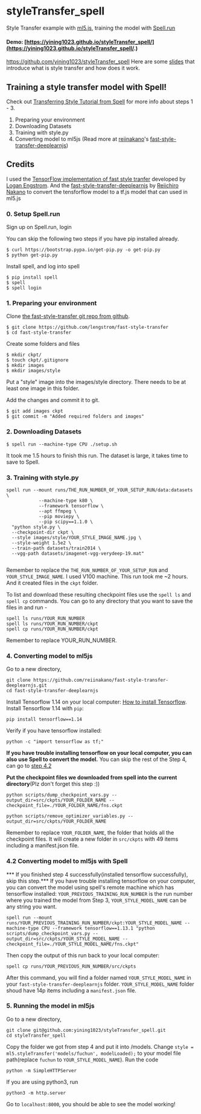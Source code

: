 # styleTransfer_spell
Style Transfer example with [ml5.js](http://ml5js.org/), training the model with [Spell.run](https://learn.spell.run/)

#### Demo: [https://yining1023.github.io/styleTransfer_spell/](https://yining1023.github.io/styleTransfer_spell/.)
https://github.com/yining1023/styleTransfer_spell
Here are some [slides](https://bit.ly/2xB9t8K) that introduce what is style transfer and how does it work.

## Training a style transfer model with Spell!

Check out [Transferring Style Tutorial from Spell](https://learn.spell.run/transferring_style) for more info about steps 1 - 3.
1. Preparing your environment
2. Downloading Datasets
3. Training with style.py
4. Converting model to ml5js (Read more at [reiinakano](https://github.com/reiinakano)'s [fast-style-transfer-deeplearnjs](https://github.com/reiinakano/fast-style-transfer-deeplearnjs#adding-your-own-styles))

## Credits
I used the [TensorFlow implementation of fast style tranfer](https://github.com/lengstrom/fast-style-transfer) developed by [Logan Engstrom](https://github.com/lengstrom). And the [fast-style-transfer-deeplearnjs](https://github.com/reiinakano/fast-style-transfer-deeplearnjs) by [Reiichiro Nakano](https://github.com/reiinakano) to convert the tensforflow model to a tf.js model that can used in ml5.js

### 0. Setup Spell.run
Sign up on Spell.run, login

You can skip the following two steps if you have pip installed already.
```
$ curl https://bootstrap.pypa.io/get-pip.py -o get-pip.py
$ python get-pip.py

```
Install spell, and log into spell
```
$ pip install spell
$ spell
$ spell login

```

### 1. Preparing your environment
Clone [the fast-style-transfer git repo from github](https://github.com/lengstrom/fast-style-transfer).
```
$ git clone https://github.com/lengstrom/fast-style-transfer
$ cd fast-style-transfer

```

Create some folders and files
```
$ mkdir ckpt/
$ touch ckpt/.gitignore
$ mkdir images
$ mkdir images/style

```

Put a "style" image into the images/style directory. There needs to be at least one image in this folder.

Add the changes and commit it to git.
```
$ git add images ckpt
$ git commit -m "Added required folders and images"

```

### 2. Downloading Datasets
```
$ spell run --machine-type CPU ./setup.sh
```
It took me 1.5 hours to finish this run. The dataset is large, it takes time to save to Spell.

### 3. Training with style.py
```
spell run --mount runs/THE_RUN_NUMBER_OF_YOUR_SETUP_RUN/data:datasets \
            --machine-type k80 \
            --framework tensorflow \
            --apt ffmpeg \
            --pip moviepy \
            --pip scipy==1.1.0 \
  "python style.py \
  --checkpoint-dir ckpt \
  --style images/style/YOUR_STYLE_IMAGE_NAME.jpg \
  --style-weight 1.5e2 \
  --train-path datasets/train2014 \
  --vgg-path datasets/imagenet-vgg-verydeep-19.mat"
  
```
Remember to replace the `THE_RUN_NUMBER_OF_YOUR_SETUP_RUN` and `YOUR_STYLE_IMAGE_NAME`.
I used V100 machine. This run took me ~2 hours. And it created files in the `ckpt` folder.

To list and download these resulting checkpoint files use the `spell ls` and `spell cp` commands.
You can go to any directory that you want to save the files in and run -
```
spell ls runs/YOUR_RUN_NUMBER
spell ls runs/YOUR_RUN_NUMBER/ckpt
spell cp runs/YOUR_RUN_NUMBER/ckpt

```
Remember to replace YOUR_RUN_NUMBER.

### 4. Converting model to ml5js
Go to a new directory,
```
git clone https://github.com/reiinakano/fast-style-transfer-deeplearnjs.git
cd fast-style-transfer-deeplearnjs
```
Install Tensorflow 1.14 on your local computer: [How to install Tensorflow](https://www.tensorflow.org/install/pip).
Install Tensorflow 1.14 with `pip`:
```
pip install tensorflow==1.14
```
Verify if you have tensorflow installed:
```
python -c "import tensorflow as tf;"
```

<b>If you have trouble installing tensorflow on your local computer, you can also use Spell to convert the model.</b> You can skip the rest of the Step 4, can go to [step 4.2](#step4-2)

<b>Put the checkpoint files we downloaded from spell into the current directory</b>(Plz don't forget this step :))
```
python scripts/dump_checkpoint_vars.py --output_dir=src/ckpts/YOUR_FOLDER_NAME --checkpoint_file=./YOUR_FOLDER_NAME/fns.ckpt

python scripts/remove_optimizer_variables.py --output_dir=src/ckpts/YOUR_FOLDER_NAME

```

Remember to replace `YOUR_FOLDER_NAME`, the folder that holds all the checkpoint files.
It will create a new folder in `src/ckpts` with 49 items including a manifest.json file.

### <a name="step4-2"></a> 4.2 Converting model to ml5js with Spell
*** If you finished step 4 successfully(installed tensorflow successfully), skip this step.***
If you have trouble installing tensorflow on your computer, you can convert the model using spell's remote machine which has tensorflow installed: `YOUR_PREVIOUS_TRAINING_RUN_NUMBER` is the run number where you trained the model from Step 3, `YOUR_STYLE_MODEL_NAME` can be any string you want.
```
spell run --mount runs/YOUR_PREVIOUS_TRAINING_RUN_NUMBER/ckpt:YOUR_STYLE_MODEL_NAME --machine-type CPU --framework tensorflow==1.13.1 "python scripts/dump_checkpoint_vars.py --output_dir=src/ckpts/YOUR_STYLE_MODEL_NAME --checkpoint_file=./YOUR_STYLE_MODEL_NAME/fns.ckpt"
```
Then copy the output of this run back to your local computer:
```
spell cp runs/YOUR_PREVIOUS_RUN_NUMBER/src/ckpts
```
After this command, you will find a folder named `YOUR_STYLE_MODEL_NAME` in your `fast-style-transfer-deeplearnjs` folder. `YOUR_STYLE_MODEL_NAME` folder shoud have 14p items including a `manifest.json` file.

### 5. Running the model in ml5js
Go to a new directory,
```
git clone git@github.com:yining1023/styleTransfer_spell.git
cd styleTransfer_spell
```
Copy the folder we got from step 4 and put it into /models.
Change `style = ml5.styleTransfer('models/fuchun', modelLoaded);` to your model file path(replace `fuchun` to `YOUR_STYLE_MODEL_NAME`).
Run the code
```
python -m SimpleHTTPServer

```
If you are using python3, run
```
python3 -m http.server
```
Go to `localhost:8000`, you should be able to see the model working!

